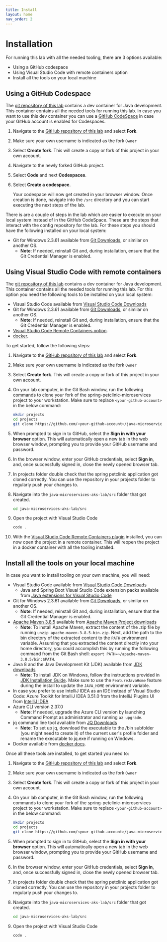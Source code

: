 ```yaml
---
title: Install
layout: home
nav_order: 2
---
```


# Installation

For running this lab with all the needed tooling, there are 3 options available: 

- Using a GitHub codespace  
- Using Visual Studio Code with remote containers option
- Install all the tools on your local machine

## Using a GitHub Codespace

The [git repository of this lab](https://github.com/Azure-Samples/java-microservices-aks-lab) contains a dev container for Java development. This container contains all the needed tools for running this lab. In case you want to use this dev container you can use a [GitHub CodeSpace](https://github.com/features/codespaces) in case your GitHub account is enabled for Codespaces. 

1. Navigate to the [GitHub repository of this lab](https://github.com/Azure-Samples/java-microservices-aks-lab) and select **Fork**.

1. Make sure your own username is indicated as the fork `Owner`

1. Select **Create fork**. This will create a copy or fork of this project in your own account.

1. Navigate to the newly forked GitHub project. 

1. Select **Code** and next **Codespaces**.

1. Select **Create a codespace**.

   Your codespace will now get created in your browser window. Once creation is done, navigate into the `/src` directory and you can start executing the next steps of the lab. 

There is are a couple of steps in the lab which are easier to execute on your local system instead of in the GitHub CodeSpace. These are the steps that interact with the config repository for the lab. For these steps you should have the following installed on your local system: 

- Git for Windows 2.3.61 available from [Git Downloads](https://git-scm.com/downloads), or similar on another OS.
  - **Note**: If needed, reinstall Git and, during installation, ensure that the Git Credential Manager is enabled.

## Using Visual Studio Code with remote containers

The [git repository of this lab](https://github.com/Azure-Samples/java-microservices-aks-lab) contains a dev container for Java development. This container contains all the needed tools for running this lab. For this option you need the following tools to be installed on your local system: 

- Visual Studio Code available from [Visual Studio Code Downloads](https://code.visualstudio.com/download)
- Git for Windows 2.3.61 available from [Git Downloads](https://git-scm.com/downloads), or similar on another OS.
  - **Note**: If needed, reinstall Git and, during installation, ensure that the Git Credential Manager is enabled.
- [Visual Studio Code Remote Containers option](https://code.visualstudio.com/docs/remote/containers). 
- [docker](https://docs.docker.com/get-docker/).

To get started, follow the following steps: 

1. Navigate to the [GitHub repository of this lab](https://github.com/Azure-Samples/java-microservices-aks-lab) and select **Fork**.

1. Make sure your own username is indicated as the fork `Owner`

1. Select **Create fork**. This will create a copy or fork of this project in your own account.

1. On your lab computer, in the Git Bash window, run the following commands to clone your fork of the spring-petclinic-microservices project to your workstation. Make sure to replace `<your-github-account>` in the below command:

   ```bash
   mkdir projects
   cd projects
   git clone https://github.com/<your-github-account>/java-microservices-aks-lab.git
   ```

1. When prompted to sign in to GitHub, select the **Sign in with your browser** option. This will automatically open a new tab in the web browser window, prompting you to provide your GitHub username and password.

1. In the browser window, enter your GitHub credentials, select **Sign in**, and, once successfully signed in, close the newly opened browser tab.

1. In projects folder double check that the spring petclinic application got cloned correctly. You can use the repository in your projects folder to regularly push your changes to.

1. Navigate into the `java-microservices-aks-lab/src` folder that got created.

   ```bash
   cd java-microservices-aks-lab/src
   ```

1. Open the project with Visual Studio Code

   ```bash
   code .
   ```

1. With the [Visual Studio Code Remote Containers plugin](https://code.visualstudio.com/docs/remote/containers) installed, you can now open the project in a remote container. This will reopen the project in a docker container with all the tooling installed.

## Install all the tools on your local machine

In case you want to install tooling on your own machine, you will need:

- Visual Studio Code available from [Visual Studio Code Downloads](https://code.visualstudio.com/download)
  - Java and Spring Boot Visual Studio Code extension packs available from [Java extensions for Visual Studio Code](https://code.visualstudio.com/docs/java/extensions)
- Git for Windows 2.3.61 available from [Git Downloads](https://git-scm.com/downloads), or similar on another OS.
  - **Note**: If needed, reinstall Git and, during installation, ensure that the Git Credential Manager is enabled.
- [Apache Maven 3.8.5](apache-maven-3.8.5-bin.zip) available from [Apache Maven Project downloads](https://maven.apache.org/download.cgi)
  - **Note**: To install Apache Maven, extract the content of the .zip file by running `unzip apache-maven-3.8.5-bin.zip`. Next, add the path to the bin directory of the extracted content to the `PATH` environment variable. Assuming that you extracted the content directly into your home directory, you could accomplish this by running the following command from the Git Bash shell: `export PATH=~/apache-maven-3.8.5/bin:$PATH`.
- Java 8 and the Java Development Kit (JDK) available from [JDK downloads](https://aka.ms/download-jdk/microsoft-jdk-17.0.5-windows-x64.msi)
  - **Note**: To install JDK on Windows, follow the instructions provided in [JDK Installation Guide](https://learn.microsoft.com/en-us/java/openjdk/install#install-on-windows). Make sure to use the `FeatureJavaHome` feature during the install to update the `JAVA_HOME` environment variable.
- In case you prefer to use IntelliJ IDEA as an IDE instead of Visual Studio Code: Azure Toolkit for IntelliJ IDEA 3.51.0 from the IntelliJ Plugins UI from [IntelliJ IDEA](https://www.jetbrains.com/idea/download/#section=windows)
- Azure CLI version 2.37.0
  - **Note**: If needed, upgrade the Azure CLI version by launching Command Prompt as administrator and running `az upgrade`.
- jq command line tool available from [JQ Downloads](https://stedolan.github.io/jq/)
  - **Note**: To set up jq, download the executable to the /bin subfolder (you might need to create it) of the current user's profile folder and rename the executable to jq.exe if running on Windows.
- Docker available from [docker docs](https://docs.docker.com/get-docker/).

Once all these tools are installed, to get started you need to: 

1. Navigate to the [GitHub repository of this lab](https://github.com/Azure-Samples/java-microservices-aks-lab) and select **Fork**.

1. Make sure your own username is indicated as the fork `Owner`

1. Select **Create fork**. This will create a copy or fork of this project in your own account.

1. On your lab computer, in the Git Bash window, run the following commands to clone your fork of the spring-petclinic-microservices project to your workstation. Make sure to replace `<your-github-account>` in the below command:

   ```bash
   mkdir projects
   cd projects
   git clone https://github.com/<your-github-account>/java-microservices-aks-lab.git
   ```

1. When prompted to sign in to GitHub, select the **Sign in with your browser** option. This will automatically open a new tab in the web browser window, prompting you to provide your GitHub username and password.

1. In the browser window, enter your GitHub credentials, select **Sign in**, and, once successfully signed in, close the newly opened browser tab.

1. In projects folder double check that the spring petclinic application got cloned correctly. You can use the repository in your projects folder to regularly push your changes to.

1. Navigate into the `java-microservices-aks-lab/src` folder that got created.

   ```bash
   cd java-microservices-aks-lab/src
   ```

1. Open the project with Visual Studio Code

   ```bash
   code .
   ```


